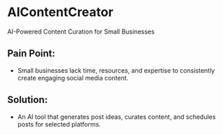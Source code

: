 # AIContentCreator
AI-Powered Content Curation for Small Businesses 

## Pain Point:
- Small businesses lack time, resources, and expertise to consistently create engaging social media content.

## Solution:
- An AI tool that generates post ideas, curates content, and schedules posts for selected platforms.
